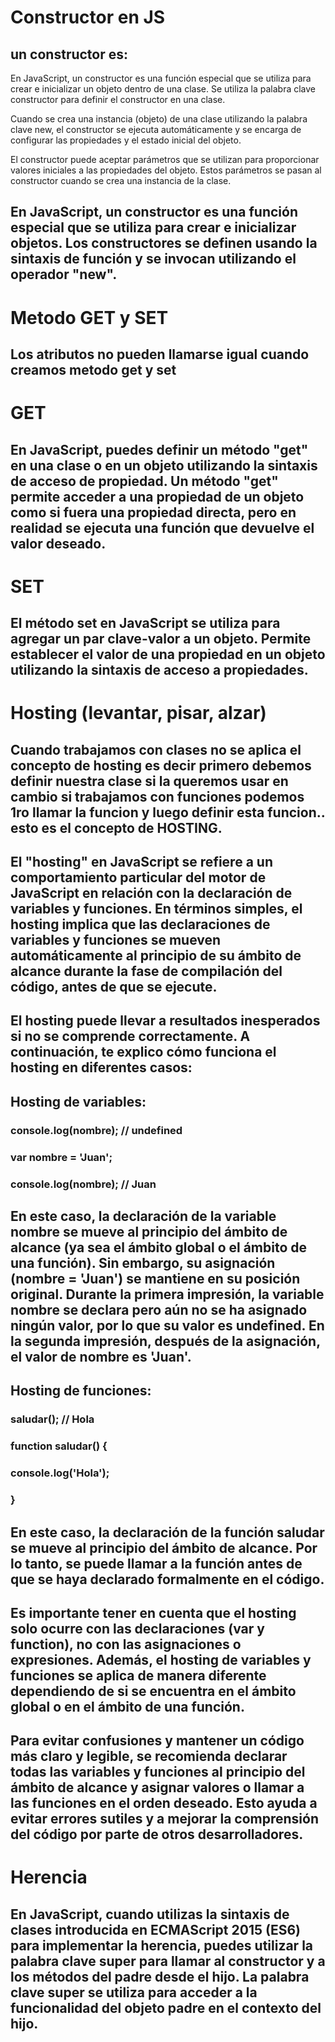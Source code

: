 # Constructor en JS
## un constructor es: 
En JavaScript, un constructor es una función especial que se utiliza para crear e inicializar un objeto dentro de una clase. Se utiliza la palabra clave constructor para definir el constructor en una clase.

Cuando se crea una instancia (objeto) de una clase utilizando la palabra clave new, el constructor se ejecuta automáticamente y se encarga de configurar las propiedades y el estado inicial del objeto.

El constructor puede aceptar parámetros que se utilizan para proporcionar valores iniciales a las propiedades del objeto. Estos parámetros se pasan al constructor cuando se crea una instancia de la clase.
## En JavaScript, un constructor es una función especial que se utiliza para crear e inicializar objetos. Los constructores se definen usando la sintaxis de función y se invocan utilizando el operador "new".

# Metodo GET y SET

## Los atributos no pueden llamarse igual cuando creamos metodo get y set

# GET

## En JavaScript, puedes definir un método "get" en una clase o en un objeto utilizando la sintaxis de acceso de propiedad. Un método "get" permite acceder a una propiedad de un objeto como si fuera una propiedad directa, pero en realidad se ejecuta una función que devuelve el valor deseado.

# SET

## El método set en JavaScript se utiliza para agregar un par clave-valor a un objeto. Permite establecer el valor de una propiedad en un objeto utilizando la sintaxis de acceso a propiedades.


# Hosting (levantar, pisar, alzar)

## Cuando trabajamos con clases no se aplica el concepto de hosting es decir primero debemos definir nuestra clase si la queremos usar en cambio si trabajamos con funciones podemos 1ro llamar la funcion y luego definir esta funcion.. esto es el concepto de HOSTING.

## El "hosting" en JavaScript se refiere a un comportamiento particular del motor de JavaScript en relación con la declaración de variables y funciones. En términos simples, el hosting implica que las declaraciones de variables y funciones se mueven automáticamente al principio de su ámbito de alcance durante la fase de compilación del código, antes de que se ejecute.

## El hosting puede llevar a resultados inesperados si no se comprende correctamente. A continuación, te explico cómo funciona el hosting en diferentes casos:

## Hosting de variables:


### console.log(nombre);  // undefined
### var nombre = 'Juan';
### console.log(nombre);  // Juan


## En este caso, la declaración de la variable nombre se mueve al principio del ámbito de alcance (ya sea el ámbito global o el ámbito de una función). Sin embargo, su asignación (nombre = 'Juan') se mantiene en su posición original. Durante la primera impresión, la variable nombre se declara pero aún no se ha asignado ningún valor, por lo que su valor es undefined. En la segunda impresión, después de la asignación, el valor de nombre es 'Juan'.

## Hosting de funciones:


### saludar(); // Hola

### function saludar() {
  ### console.log('Hola');
### }

## En este caso, la declaración de la función saludar se mueve al principio del ámbito de alcance. Por lo tanto, se puede llamar a la función antes de que se haya declarado formalmente en el código.

## Es importante tener en cuenta que el hosting solo ocurre con las declaraciones (var y function), no con las asignaciones o expresiones. Además, el hosting de variables y funciones se aplica de manera diferente dependiendo de si se encuentra en el ámbito global o en el ámbito de una función.

## Para evitar confusiones y mantener un código más claro y legible, se recomienda declarar todas las variables y funciones al principio del ámbito de alcance y asignar valores o llamar a las funciones en el orden deseado. Esto ayuda a evitar errores sutiles y a mejorar la comprensión del código por parte de otros desarrolladores.

# Herencia

## En JavaScript, cuando utilizas la sintaxis de clases introducida en ECMAScript 2015 (ES6) para implementar la herencia, puedes utilizar la palabra clave super para llamar al constructor y a los métodos del padre desde el hijo. La palabra clave super se utiliza para acceder a la funcionalidad del objeto padre en el contexto del hijo.